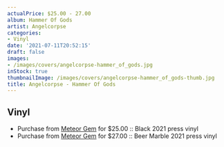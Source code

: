 ```yaml
---
actualPrice: $25.00 - 27.00
album: Hammer Of Gods
artist: Angelcorpse
categories:
- Vinyl
date: '2021-07-11T20:52:15'
draft: false
images:
- /images/covers/angelcorpse-hammer_of_gods.jpg
inStock: true
thumbnailImage: /images/covers/angelcorpse-hammer_of_gods-thumb.jpg
title: Angelcorpse - Hammer Of Gods
---
```


## Vinyl
* Purchase from [Meteor Gem](https://meteor-gem.com/products/angelcorpse-hammer-of-gods-lp) for $25.00 :: Black 2021 press vinyl
* Purchase from [Meteor Gem](https://meteor-gem.com/products/angelcorpse-hammer-of-gods-lp) for $27.00 :: Beer Marble 2021 press vinyl

